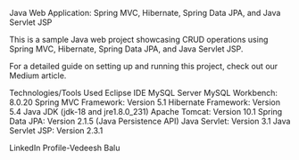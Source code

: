 Java Web Application: Spring MVC, Hibernate, Spring Data JPA, and Java Servlet JSP


This is a sample Java web project showcasing CRUD operations using Spring MVC, Hibernate, Spring Data JPA, and Java Servlet JSP.

For a detailed guide on setting up and running this project, check out our Medium article.

Technologies/Tools Used
Eclipse IDE
MySQL Server
MySQL Workbench: 8.0.20 
Spring MVC Framework: Version 5.1
Hibernate Framework: Version 5.4
Java JDK (jdk-18 and jre1.8.0_231)
Apache Tomcat: Version 10.1
Spring Data JPA: Version 2.1.5 (Java Persistence API)
Java Servlet: Version 3.1
Java Servlet JSP: Version 2.3.1


LinkedIn Profile-Vedeesh Balu
